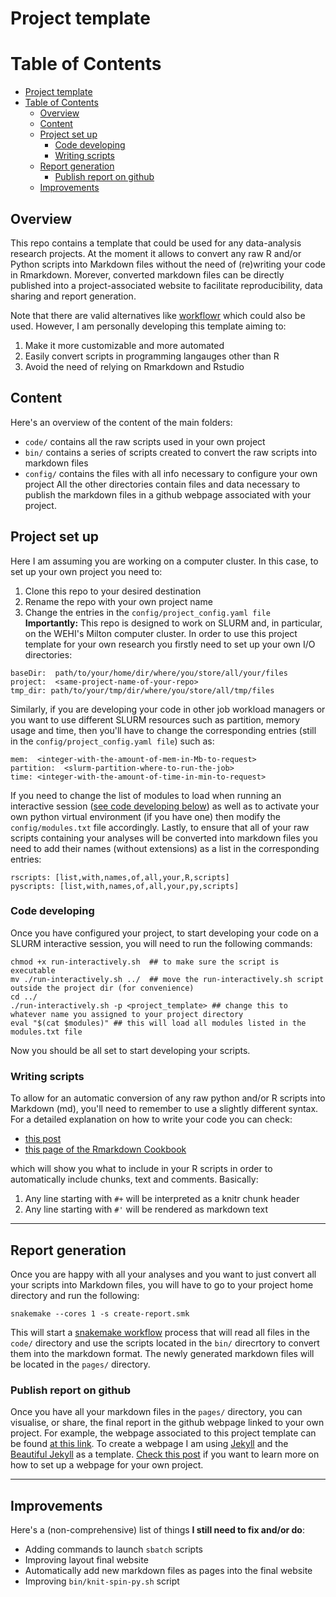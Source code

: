 # Project template

# Table of Contents
- [Project template](#project-template)
- [Table of Contents](#table-of-contents)
  - [Overview](#overview)
  - [Content](#content)
  - [Project set up](#project-set-up)
    - [Code developing](#code-developing)
    - [Writing scripts](#writing-scripts)
  - [Report generation](#report-generation)
    - [Publish report on github](#publish-report-on-github)
  - [Improvements](#improvements)
## Overview
This repo contains a template that could be used for any data-analysis research projects. At the moment it allows to convert any raw R and/or Python scripts into Markdown files without the need of (re)writing your code in Rmarkdown. Morever, converted markdown files can be directly published into a project-associated website to facilitate reproducibility, data sharing and report generation. <br/>

Note that there are valid alternatives like [workflowr](https://github.com/workflowr/workflowr) which could also be used. However, I am personally developing this template aiming to:
1. Make it more customizable and more automated
2. Easily convert scripts in programming langauges other than R
3. Avoid the need of relying on Rmarkdown and Rstudio 

## Content
Here's an overview of the content of the main folders:
* `code/` contains all the raw scripts used in your own project
* `bin/` contains a series of scripts created to convert the raw scripts into markdown files
* `config/` contains the files with all info necessary to configure your own project
All the other directories contain files and data necessary to publish the markdown files in a github webpage associated with your project. 
##  Project set up
Here I am assuming you are working on a computer cluster. In this case, to set up your own project you need to:
1. Clone this repo to your desired destination
2. Rename the repo with your own project name
3. Change the entries in the `config/project_config.yaml file`
**Importantly:** This repo is designed to work on SLURM and, in particular, on the WEHI's Milton computer cluster. In order to use this project template for your own research you firstly need to set up your own I/O directories:
```
baseDir:  path/to/your/home/dir/where/you/store/all/your/files
project:  <same-project-name-of-your-repo>
tmp_dir: path/to/your/tmp/dir/where/you/store/all/tmp/files
```
Similarly, if you are developing your code in other job workload managers or you want to use different SLURM resources such as partition, memory usage and time, then you'll have to change the corresponding entries (still in the `config/project_config.yaml file`) such as:
```
mem:  <integer-with-the-amount-of-mem-in-Mb-to-request>
partition:  <slurm-partition-where-to-run-the-job>
time: <integer-with-the-amount-of-time-in-min-to-request>
```
If you need to change the list of modules to load when running an interactive session ([see code developing below](#code-developing)) as well as to activate your own python virtual environment (if you have one) then modify the `config/modules.txt` file accordingly. Lastly, to ensure that all of your raw scripts containing your analyses will be converted into markdown files you need to add their names (without extensions) as a list in the corresponding entries:
```
rscripts: [list,with,names,of,all,your,R,scripts]
pyscripts: [list,with,names,of,all,your,py,scripts]
```

### Code developing
Once you have configured your project, to start developing your code on a SLURM interactive session, you will need to run the following commands: 
```
chmod +x run-interactively.sh  ## to make sure the script is executable 
mv ./run-interactively.sh ../  ## move the run-interactively.sh script outside the project dir (for convenience)
cd ../ 
./run-interactively.sh -p <project_template> ## change this to whatever name you assigned to your project directory
eval "$(cat $modules)" ## this will load all modules listed in the modules.txt file
``` 
Now you should be all set to start developing your scripts.
### Writing scripts

To allow for an automatic conversion of any raw python and/or R scripts into Markdown (md), you'll need to remember to use a slightly different syntax. For a detailed explanation on how to write your code you can check:
* [this post](https://deanattali.com/2015/03/24/knitrs-best-hidden-gem-spin/)
* [this page of the Rmarkdown Cookbook](https://bookdown.org/yihui/rmarkdown-cookbook/spin.html)
  
which will show you what to include in your R scripts in order to automatically include chunks, text and comments. Basically:
1. Any line starting with `#+` will be interpreted as a knitr chunk header
2. Any line starting with `#'` will be rendered as markdown text
   
---
## Report generation

Once you are happy with all your analyses and you want to just convert all your scripts into Markdown files, you will have to go to your project home directory and run the following:
```
snakemake --cores 1 -s create-report.smk
```
This will start a [snakemake workflow](https://snakemake.readthedocs.io/en/stable/) process that will read all files in the `code/` directory and use the scripts located in the `bin/` direcrtory to convert them into the markdown format. The newly generated markdown files will be located in the `pages/` directory.


### Publish report on github
Once you have all your markdown files in the `pages/` directory, you can visualise, or share, the final report in the github webpage linked to your own project. For example, the webpage associated to this project template can be found [at this link](https://dvespasiani.github.io/project_template/). To create a webpage I am using [Jekyll](https://jekyllrb.com/) and the [Beautiful Jekyll](https://beautifuljekyll.com/) as a template. [Check this post](https://mbounthavong.com/blog/2022/7/30/hosting-a-r-markdown-html-file-on-a-github-page) if you want to learn more on how to set up a webpage for your own project.

---

## Improvements
Here's a (non-comprehensive) list of things **I still need to fix and/or do**:
* Adding commands to launch `sbatch` scripts 
* Improving layout final website
* Automatically add new markdown files as pages into the final website
* Improving `bin/knit-spin-py.sh` script